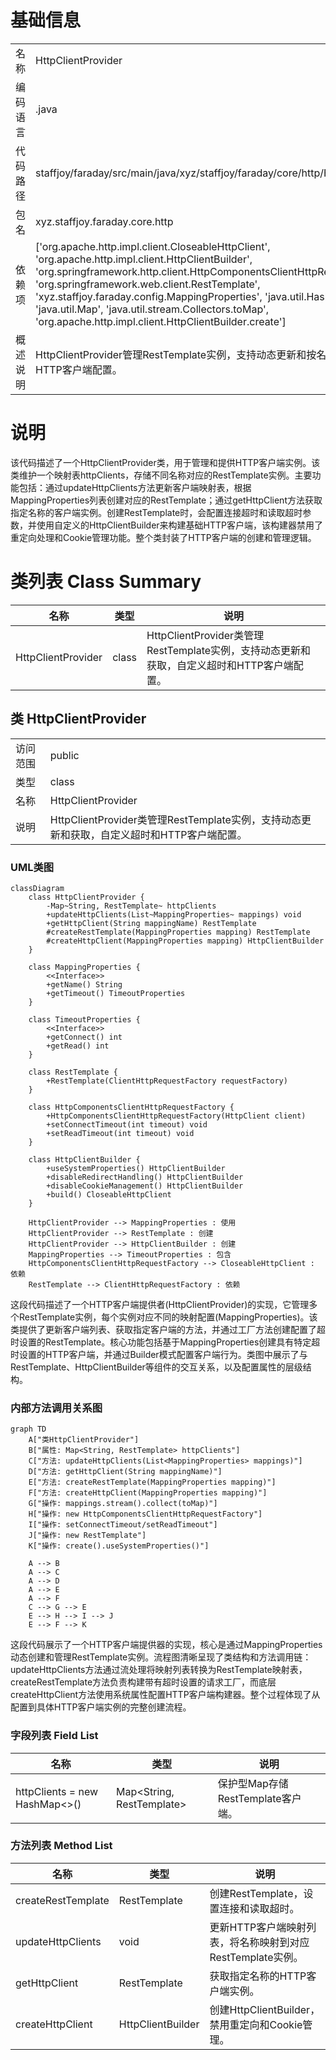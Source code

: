 # 基础信息

|      |      |
|------|------|
| 名称 | HttpClientProvider |
| 编码语言 | .java |
| 代码路径 | staffjoy/faraday/src/main/java/xyz/staffjoy/faraday/core/http/HttpClientProvider.java |
| 包名 | xyz.staffjoy.faraday.core.http |
| 依赖项 | ['org.apache.http.impl.client.CloseableHttpClient', 'org.apache.http.impl.client.HttpClientBuilder', 'org.springframework.http.client.HttpComponentsClientHttpRequestFactory', 'org.springframework.web.client.RestTemplate', 'xyz.staffjoy.faraday.config.MappingProperties', 'java.util.HashMap', 'java.util.List', 'java.util.Map', 'java.util.stream.Collectors.toMap', 'org.apache.http.impl.client.HttpClientBuilder.create'] |
| 概述说明 | HttpClientProvider管理RestTemplate实例，支持动态更新和按名称获取，自定义超时和HTTP客户端配置。 |

# 说明

该代码描述了一个HttpClientProvider类，用于管理和提供HTTP客户端实例。该类维护一个映射表httpClients，存储不同名称对应的RestTemplate实例。主要功能包括：通过updateHttpClients方法更新客户端映射表，根据MappingProperties列表创建对应的RestTemplate；通过getHttpClient方法获取指定名称的客户端实例。创建RestTemplate时，会配置连接超时和读取超时参数，并使用自定义的HttpClientBuilder来构建基础HTTP客户端，该构建器禁用了重定向处理和Cookie管理功能。整个类封装了HTTP客户端的创建和管理逻辑。

# 类列表 Class Summary

| 名称   | 类型  | 说明 |
|-------|------|-------------|
| HttpClientProvider | class | HttpClientProvider类管理RestTemplate实例，支持动态更新和获取，自定义超时和HTTP客户端配置。 |



## 类 HttpClientProvider

|      |      |
|------|------|
| 访问范围 | public |
| 类型 | class |
| 名称 | HttpClientProvider |
| 说明 | HttpClientProvider类管理RestTemplate实例，支持动态更新和获取，自定义超时和HTTP客户端配置。 |


### UML类图

```mermaid
classDiagram
    class HttpClientProvider {
        -Map~String, RestTemplate~ httpClients
        +updateHttpClients(List~MappingProperties~ mappings) void
        +getHttpClient(String mappingName) RestTemplate
        #createRestTemplate(MappingProperties mapping) RestTemplate
        #createHttpClient(MappingProperties mapping) HttpClientBuilder
    }

    class MappingProperties {
        <<Interface>>
        +getName() String
        +getTimeout() TimeoutProperties
    }

    class TimeoutProperties {
        <<Interface>>
        +getConnect() int
        +getRead() int
    }

    class RestTemplate {
        +RestTemplate(ClientHttpRequestFactory requestFactory)
    }

    class HttpComponentsClientHttpRequestFactory {
        +HttpComponentsClientHttpRequestFactory(HttpClient client)
        +setConnectTimeout(int timeout) void
        +setReadTimeout(int timeout) void
    }

    class HttpClientBuilder {
        +useSystemProperties() HttpClientBuilder
        +disableRedirectHandling() HttpClientBuilder
        +disableCookieManagement() HttpClientBuilder
        +build() CloseableHttpClient
    }

    HttpClientProvider --> MappingProperties : 使用
    HttpClientProvider --> RestTemplate : 创建
    HttpClientProvider --> HttpClientBuilder : 创建
    MappingProperties --> TimeoutProperties : 包含
    HttpComponentsClientHttpRequestFactory --> CloseableHttpClient : 依赖
    RestTemplate --> ClientHttpRequestFactory : 依赖
```

这段代码描述了一个HTTP客户端提供者(HttpClientProvider)的实现，它管理多个RestTemplate实例，每个实例对应不同的映射配置(MappingProperties)。该类提供了更新客户端列表、获取指定客户端的方法，并通过工厂方法创建配置了超时设置的RestTemplate。核心功能包括基于MappingProperties创建具有特定超时设置的HTTP客户端，并通过Builder模式配置客户端行为。类图中展示了与RestTemplate、HttpClientBuilder等组件的交互关系，以及配置属性的层级结构。


### 内部方法调用关系图

```mermaid
graph TD
    A["类HttpClientProvider"]
    B["属性: Map<String, RestTemplate> httpClients"]
    C["方法: updateHttpClients(List<MappingProperties> mappings)"]
    D["方法: getHttpClient(String mappingName)"]
    E["方法: createRestTemplate(MappingProperties mapping)"]
    F["方法: createHttpClient(MappingProperties mapping)"]
    G["操作: mappings.stream().collect(toMap)"]
    H["操作: new HttpComponentsClientHttpRequestFactory"]
    I["操作: setConnectTimeout/setReadTimeout"]
    J["操作: new RestTemplate"]
    K["操作: create().useSystemProperties()"]

    A --> B
    A --> C
    A --> D
    A --> E
    A --> F
    C --> G --> E
    E --> H --> I --> J
    E --> F --> K
```

这段代码展示了一个HTTP客户端提供器的实现，核心是通过MappingProperties动态创建和管理RestTemplate实例。流程图清晰呈现了类结构和方法调用链：updateHttpClients方法通过流处理将映射列表转换为RestTemplate映射表，createRestTemplate方法负责构建带有超时设置的请求工厂，而底层createHttpClient方法使用系统属性配置HTTP客户端构建器。整个过程体现了从配置到具体HTTP客户端实例的完整创建流程。

### 字段列表 Field List

| 名称  | 类型  | 说明 |
|-------|-------|------|
| httpClients = new HashMap<>() | Map<String, RestTemplate> | 保护型Map存储RestTemplate客户端。 |

### 方法列表 Method List

| 名称  | 类型  | 说明 |
|-------|-------|------|
| createRestTemplate | RestTemplate | 创建RestTemplate，设置连接和读取超时。 |
| updateHttpClients | void | 更新HTTP客户端映射列表，将名称映射到对应RestTemplate实例。 |
| getHttpClient | RestTemplate | 获取指定名称的HTTP客户端实例。 |
| createHttpClient | HttpClientBuilder | 创建HttpClientBuilder，禁用重定向和Cookie管理。 |




